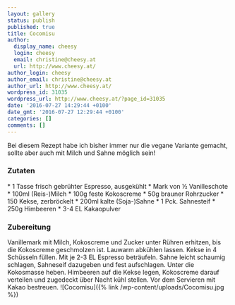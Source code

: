 ```yaml
---
layout: gallery
status: publish
published: true
title: Cocomisu
author:
  display_name: cheesy
  login: cheesy
  email: christine@cheesy.at
  url: http://www.cheesy.at/
author_login: cheesy
author_email: christine@cheesy.at
author_url: http://www.cheesy.at/
wordpress_id: 31035
wordpress_url: http://www.cheesy.at/?page_id=31035
date: '2016-07-27 14:29:44 +0100'
date_gmt: '2016-07-27 12:29:44 +0100'
categories: []
comments: []
---
```

Bei diesem Rezept habe ich bisher immer nur die vegane Variante gemacht, sollte aber auch mit Milch und Sahne möglich sein!
### Zutaten
\* 1 Tasse frisch gebrühter Espresso, ausgekühlt
\* Mark von ½ Vanilleschote
\* 100ml (Reis-)Milch
\* 100g feste Kokoscreme
\* 50g brauner Rohrzucker
\* 150 Kekse, zerbröckelt
\* 200ml kalte (Soja-)Sahne
\* 1 Pck. Sahnesteif
\* 250g Himbeeren
\* 3-4 EL Kakaopulver
### Zubereitung
Vanillemark mit Milch, Kokoscreme und Zucker unter Rühren erhitzen, bis die Kokoscreme geschmolzen ist. Lauwarm abkühlen lassen. Kekse in 4 Schüsseln füllen. Mit je 2-3 EL Espresso beträufeln. Sahne leicht schaumig schlagen, Sahneseif dazugeben und fest aufschlagen. Unter die Kokosmasse heben. Himbeeren auf die Kekse legen, Kokoscreme darauf verteilen und zugedeckt über Nacht kühl stellen. Vor dem Servieren mit Kakao bestreuen.
![Cocomisu]({% link /wp-content/uploads/Cocomisu.jpg %})
